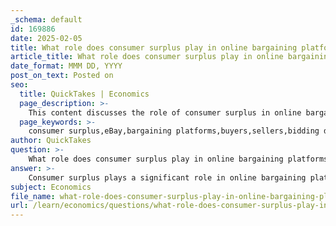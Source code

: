 ```yaml
---
_schema: default
id: 169886
date: 2025-02-05
title: What role does consumer surplus play in online bargaining platforms like eBay?
article_title: What role does consumer surplus play in online bargaining platforms like eBay?
date_format: MMM DD, YYYY
post_on_text: Posted on
seo:
  title: QuickTakes | Economics
  page_description: >-
    This content discusses the role of consumer surplus in online bargaining platforms like eBay, emphasizing how it influences buyer behavior, seller strategies, and overall market dynamics in the auction setting.
  page_keywords: >-
    consumer surplus,eBay,bargaining platforms,buyers,sellers,bidding dynamics,market efficiency,price negotiation,consumer behavior,competitive pricing,psychological factors,selling strategies
author: QuickTakes
question: >-
    What role does consumer surplus play in online bargaining platforms like eBay?
answer: >-
    Consumer surplus plays a significant role in online bargaining platforms like eBay by influencing both buyer behavior and seller strategies. Here’s how it operates within this context:\n\n1. **Definition of Consumer Surplus**: Consumer surplus is the difference between the maximum price a consumer is willing to pay for a good or service and the actual price they pay. For instance, if a buyer is willing to pay $20 for an item but purchases it for $15, the consumer surplus is $5. This surplus represents the additional benefit or value that consumers receive from a transaction.\n\n2. **Bargaining Dynamics**: On platforms like eBay, bargaining occurs through bidding or negotiation processes. Buyers can place bids on items, and the final sale price may be lower than what they were initially willing to pay. This dynamic allows consumers to capture a greater consumer surplus. For example, if a buyer is willing to pay $20 for an item but wins the auction at $15, they gain a consumer surplus of $5.\n\n3. **Value Assignment**: The ability to negotiate prices on eBay allows consumers to express their perceived value of goods. This interaction can lead to a more efficient market where prices reflect the true value assigned by consumers. Sellers, in turn, may adjust their pricing strategies based on the bidding behavior and perceived value of their items.\n\n4. **Impact of Competition**: The competitive nature of online platforms enhances consumer surplus. Multiple buyers competing for the same item can drive prices down, allowing consumers to purchase items at lower prices than they would in a fixed-price environment. This competition can lead to increased consumer surplus as buyers pay less than their maximum willingness to pay.\n\n5. **Psychological Factors**: The bargaining culture on platforms like eBay can also influence consumer behavior. Some consumers may feel more empowered to negotiate or bid, knowing that they have the potential to secure a better deal. This psychological aspect can enhance their overall satisfaction with the purchase, further increasing the perceived consumer surplus.\n\n6. **Seller Strategies**: Sellers on eBay may also consider consumer surplus when setting their starting bids or reserve prices. Understanding that buyers are motivated by the potential for a bargain, sellers might set lower starting prices to attract more bids, thereby increasing the likelihood of a sale and potentially maximizing their own revenue through competitive bidding.\n\nIn summary, consumer surplus is a crucial element in the functioning of online bargaining platforms like eBay. It not only affects individual transactions but also shapes the overall market dynamics, influencing how buyers and sellers interact and negotiate prices. The ability to bargain effectively can lead to greater consumer satisfaction and a more efficient allocation of resources in the marketplace.
subject: Economics
file_name: what-role-does-consumer-surplus-play-in-online-bargaining-platforms-like-ebay.md
url: /learn/economics/questions/what-role-does-consumer-surplus-play-in-online-bargaining-platforms-like-ebay
---
```


&nbsp;